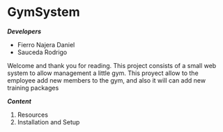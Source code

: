 # GymSystem

***Developers***
* Fierro Najera Daniel
* Sauceda Rodrigo

Welcome and thank you for reading.
This project consists of a small web system to allow management a little gym.
This proyect allow to the employee add new members to the gym, and also  it will can add new training packages

***Content***
1. Resources
2. Installation and Setup
